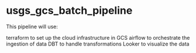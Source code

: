 # usgs_gcs_batch_pipeline
This pipeline will use:

terraform to set up the cloud infrastructure in GCS 
airflow to orchestrate the ingestion of data
DBT to handle transformations
Looker to visualize the data


